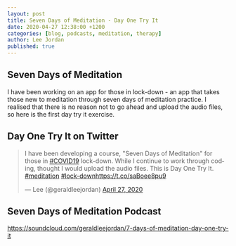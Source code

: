 ```yaml
---
layout: post
title: Seven Days of Meditation - Day One Try It
date: 2020-04-27 12:38:00 +1200
categories: [blog, podcasts, meditation, therapy]
author: Lee Jordan
published: true
---
```


<h2>Seven Days of Meditation</H2>

I have been working on an app for those in lock-down - an app that takes those new to meditation through seven days of meditation practice. I realised that there is no reason not to go ahead and upload the audio files, so here is the first day try it exercise.

<h2>Day One Try It on Twitter</H2>

<blockquote class="twitter-tweet" data-width="100%"><p lang="en" dir="ltr">I have been developing a course, &quot;Seven Days of Meditation&quot; for those in <a href="https://twitter.com/hashtag/COVID19?src=hash&amp;ref_src=twsrc%5Etfw">#COVID19</a> lock-down. While I continue to work through coding, thought I would upload the audio files. This is Day One Try It. <a href="https://twitter.com/hashtag/meditation?src=hash&amp;ref_src=twsrc%5Etfw">#meditation</a> <a href="https://twitter.com/hashtag/lock-down?src=hash&amp;ref_src=twsrc%5Etfw">#lock-down</a><a href="https://t.co/saBoee8pu9">https://t.co/saBoee8pu9</a></p>&mdash; Lee (@geraldleejordan) <a href="https://twitter.com/geraldleejordan/status/1254569526974267392?ref_src=twsrc%5Etfw">April 27, 2020</a></blockquote> <script async src="https://platform.twitter.com/widgets.js" charset="utf-8"></script> 

<h2>Seven Days of Meditation Podcast</H2>

<a href="https://soundcloud.com/geraldleejordan/7-days-of-meditation-day-one-try-it" title="Seven Days of Meditation Podcast" target="_blank" rel="nofollow">https://soundcloud.com/geraldleejordan/7-days-of-meditation-day-one-try-it</a>
